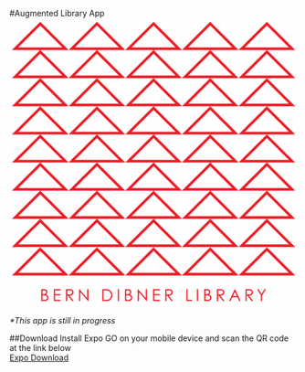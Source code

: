 #Augmented Library App
![logo](./assets/augmented-library-logo.png)

_*This app is still in progress_

##Download
Install Expo GO on your mobile device and scan the QR code at the link below\
[Expo Download](https://expo.dev/@thaileaf/NYU-Augmented-Library)



